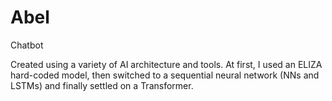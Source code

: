 # Abel
Chatbot

Created using a variety of AI architecture and tools. At first, I used an ELIZA hard-coded model, then switched to a sequential neural network (NNs and LSTMs) and finally settled on a Transformer.
